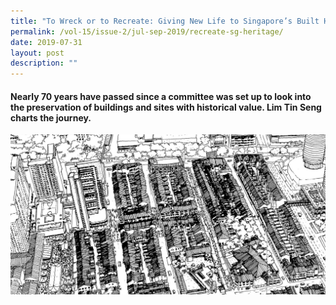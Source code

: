 ```yaml
---
title: "To Wreck or to Recreate: Giving New Life to Singapore’s Built Heritage"
permalink: /vol-15/issue-2/jul-sep-2019/recreate-sg-heritage/
date: 2019-07-31
layout: post
description: ""
---
```

#### Nearly 70 years have passed since a committee was set up to look into the preservation of buildings and sites with historical value. **Lim Tin Seng** charts the journey.

<img src="/images/Vol-15-issue-2/to-wreck-or-to-recreate/Wreck1.JPG">
<div style="background-color: white;"></i></div>